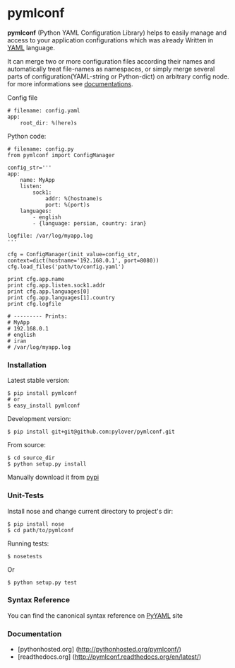 # pymlconf

**pymlconf** (Python YAML Configuration Library) helps to easily manage and access to your application configurations which was already Written in [YAML](http://pyyaml.org) language.

It can merge two or more configuration files according their names and automatically treat file-names as namespaces, or simply merge several parts of configuration(YAML-string or Python-dict) on arbitrary config node. for more informations see [documentations](https://github.com/pylover/pymlconf#documentation).


Config file
   
   
    # filename: config.yaml
    app:
        root_dir: %(here)s
 

Python code:
 
	# filename: config.py
	from pymlconf import ConfigManager
	
	config_str='''
	app:
	    name: MyApp
	    listen:
	        sock1:
	            addr: %(hostname)s
	            port: %(port)s
	    languages:
	        - english
	        - {language: persian, country: iran}
	        
	logfile: /var/log/myapp.log
	'''
	
	cfg = ConfigManager(init_value=config_str, context=dict(hostname='192.168.0.1', port=8080))
	cfg.load_files('path/to/config.yaml')
	
	print cfg.app.name
	print cfg.app.listen.sock1.addr
	print cfg.app.languages[0]
	print cfg.app.languages[1].country
	print cfg.logfile
	
	# --------- Prints:
	# MyApp
	# 192.168.0.1
	# english
	# iran
	# /var/log/myapp.log


### Installation

Latest stable version:

    $ pip install pymlconf
    # or
    $ easy_install pymlconf

Development version:

    $ pip install git+git@github.com:pylover/pymlconf.git

From source:

    $ cd source_dir
    $ python setup.py install

Manually download it from [pypi](https://pypi.python.org/pypi/pymlconf)

### Unit-Tests

Install nose and change current directory to project's dir:

	$ pip install nose 	
	$ cd path/to/pymlconf 

Running tests:

	$ nosetests
		
Or

	$ python setup.py test

### Syntax Reference

You can find the canonical syntax reference on [PyYAML](http://pyyaml.org/wiki/PyYAMLDocumentation#YAMLsyntax) site


### Documentation

 * [pythonhosted.org] (http://pythonhosted.org/pymlconf/)
 * [readthedocs.org] (http://pymlconf.readthedocs.org/en/latest/)

